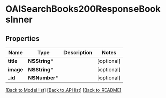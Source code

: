 # OAISearchBooks200ResponseBooksInner

## Properties
Name | Type | Description | Notes
------------ | ------------- | ------------- | -------------
**title** | **NSString*** |  | [optional] 
**image** | **NSString*** |  | [optional] 
**_id** | **NSNumber*** |  | [optional] 

[[Back to Model list]](../README.md#documentation-for-models) [[Back to API list]](../README.md#documentation-for-api-endpoints) [[Back to README]](../README.md)


